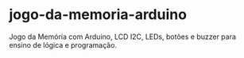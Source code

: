 # jogo-da-memoria-arduino
Jogo da Memória com Arduino, LCD I2C, LEDs, botões e buzzer para ensino de lógica e programação.
